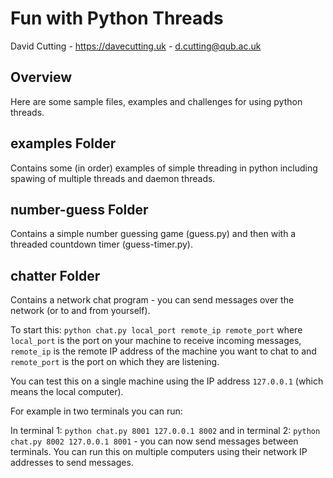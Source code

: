 # Fun with Python Threads

David Cutting - https://davecutting.uk - d.cutting@qub.ac.uk

## Overview

Here are some sample files, examples and challenges for using python threads.

## examples Folder

Contains some (in order) examples of simple threading in python including spawing of multiple threads and daemon threads.

## number-guess Folder

Contains a simple number guessing game (guess.py) and then with a threaded countdown timer (guess-timer.py).

## chatter Folder

Contains a network chat program - you can send messages over the network (or to and from yourself).

To start this: ```python chat.py local_port remote_ip remote_port``` where ```local_port``` is the port on your machine to receive incoming messages, ```remote_ip``` is the remote IP address of the machine you want to chat to and ```remote_port``` is the port on which they are listening.

You can test this on a single machine using the IP address ```127.0.0.1``` (which means the local computer).

For example in two terminals you can run:

In terminal 1: ```python chat.py 8001 127.0.0.1 8002``` and in terminal 2: ```python chat.py 8002 127.0.0.1 8001``` - you can now send messages between terminals. You can run this on multiple computers using their network IP addresses to send messages.
